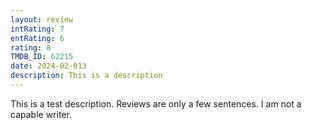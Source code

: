 ```yaml
---
layout: review
intRating: 7
entRating: 6
rating: 8
TMDB_ID: 62215
date: 2024-02-013
description: This is a description
---
```


This is a test description. Reviews are only a few sentences. I am not a capable writer.
